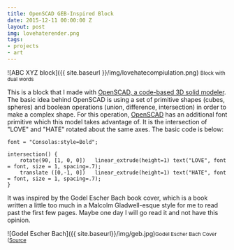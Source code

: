 ```yaml
---
title: OpenSCAD GEB-Inspired Block
date: 2015-12-11 00:00:00 Z
layout: post
img: lovehaterender.png
tags:
- projects
- art
---
```


![ABC XYZ block]({{ site.baseurl }}/img/lovehatecompiulation.png) <small>Block with dual words</small>

This is a block that I made with [OpenSCAD, a code-based 3D solid modeler][openscad]. The basic idea behind OpenSCAD is using a set of primitive shapes (cubes, spheres) and boolean operations (union, difference, intersection) in order to make a complex shape. For this operation, [OpenSCAD][openscad] has an additional font primitive which this model takes advantage of. It is the intersection of "LOVE" and "HATE" rotated about the same axes. The basic code is below:

	font = "Consolas:style=Bold";

	intersection() {
	    rotate(90, [1, 0, 0])   linear_extrude(height=1) text("LOVE", font = font, size = 1, spacing=.7);
	    translate ([0,-1, 0])   linear_extrude(height=1) text("HATE", font = font, size = 1, spacing=.7);
	}


It was inspired by the Godel Escher Bach book cover, which is a book written a little too much in a Malcolm Gladwell-esque style for me to read past the first few pages. Maybe one day I will go read it and not have this opinion.

![Godel Escher Bach]({{ site.baseurl}}/img/geb.jpg)<small>Godel Escher Bach Cover ([Source][geb]</small>

[jekyll]:      http://jekyllrb.com
[jekyll-gh]:   https://github.com/jekyll/jekyll
[jekyll-help]: https://github.com/jekyll/jekyll-help
[githubpages]: https://pages.github.com/
[mywebsite]:   https://github.com/rebeccali/holo-alfa/
[holoalfa]:    https://github.com/steinvc/holo-alfa
[ppprs]:       http://www.powerracingseries.org/
[dvr]:    	   http://www.ti.com/product/drv8302
[chainsawfet]: http://www.nxp.com/documents/data_sheet/PSMN7R0-100PS.pdf
[bayley]:      http://isopack.blogspot.com
[ninephase]:   https://github.com/rebeccali/ninephase
[openscad]:    http://www.openscad.org/
[geb]:         https://books.google.com/books/about/G%C3%B6del_Escher_Bach_Anniversary_Edition.html?id=aFcsnUEewLkC&source=kp_cover